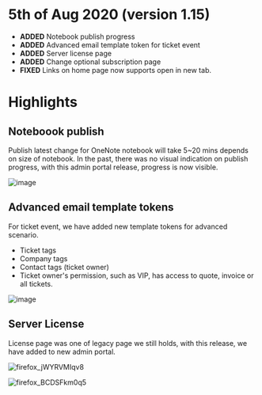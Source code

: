 # 5th of Aug 2020 (version 1.15)
- **ADDED** Notebook publish progress
- **ADDED** Advanced email template token for ticket event
- **ADDED** Server license page
- **ADDED** Change optional subscription page
- **FIXED** Links on home page now supports open in new tab.

# Highlights

## Noteboook publish
Publish latest change for OneNote notebook will take 5~20 mins depends on size of notebook. In the past, there was no visual indication on publish progress, with this admin portal release, progress is now visible.

![image](https://user-images.githubusercontent.com/1712143/89358153-b4281700-d716-11ea-86a7-602f7e7fd5b4.png)

## Advanced email template tokens
For ticket event, we have added new template tokens for advanced scenario.

* Ticket tags
* Company tags
* Contact tags (ticket owner)
* Ticket owner's permission, such as VIP, has access to quote, invoice or all tickets.

![image](https://user-images.githubusercontent.com/1712143/89358208-d9b52080-d716-11ea-933e-4565021964dd.png)

## Server License
License page was one of legacy page we still holds, with this release, we have added to new admin portal. 

![firefox_jWYRVMIqv8](https://user-images.githubusercontent.com/1712143/89358436-6a8bfc00-d717-11ea-8f66-d7deed9e4ab8.png)

![firefox_BCDSFkm0q5](https://user-images.githubusercontent.com/1712143/89358450-7677be00-d717-11ea-94ff-f6cc1e77a4e1.png)
